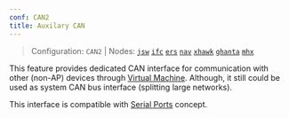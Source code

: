 ```yaml
---
conf: CAN2
title: Auxilary CAN
---
```


>Configuration: `CAN2`
> | Nodes: [`jsw`](../../hw/nodes/jsw.md) [`ifc`](../../hw/nodes/ifc.md) [`ers`](../../hw/nodes/ers.md) [`nav`](../../hw/nodes/nav.md) [`xhawk`](../../hw/nodes/xhawk.md) [`ghanta`](../../hw/nodes/ghanta.md) [`mhx`](../../hw/nodes/mhx.md)

This feature provides dedicated CAN interface for communication with other (non-AP) devices through [Virtual Machine](vm.md). Although, it still could be used as system CAN bus interface (splitting large networks).

This interface is compatible with [Serial Ports](serial.md) concept.